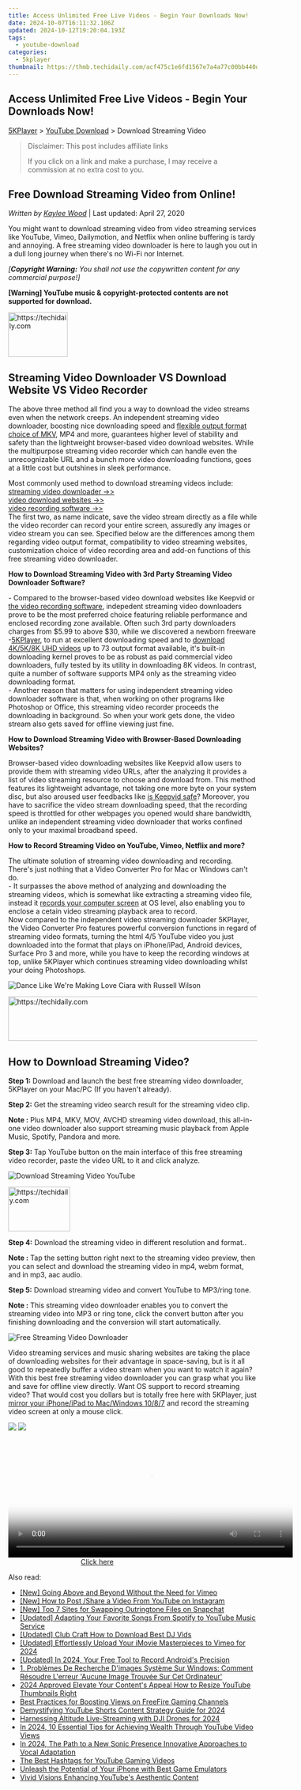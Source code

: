 ```yaml
---
title: Access Unlimited Free Live Videos - Begin Your Downloads Now!
date: 2024-10-07T16:11:32.106Z
updated: 2024-10-12T19:20:04.193Z
tags:
  - youtube-download
categories:
  - 5kplayer
thumbnail: https://thmb.techidaily.com/acf475c1e6fd1567e7a4a77c00bb440d7e3dd85bc4408fc0f7550af9263318d9.jpg
---
```


## Access Unlimited Free Live Videos - Begin Your Downloads Now!

[5KPlayer](https://tools.techidaily.com/5kplayer/products/) \> [YouTube Download](https://tools.techidaily.com/5kplayer/youtube-download/) \> Download Streaming Video

>  Disclaimer: This post includes affiliate links
>
>  If you click on a link and make a purchase, I may receive a commission at no extra cost to you.
>

## Free Download Streaming Video from Online!

 _Written by [Kaylee Wood](https://www.quora.com/profile/Amanda-Hu-21)_ | Last updated: April 27, 2020 

You might want to download streaming video from video streaming services like YouTube, Vimeo, Dailymotion, and Netflix when online buffering is tardy and annoying. A free streaming video downloader is here to laugh you out in a dull long journey when there's no Wi-Fi nor Internet.

_\[**Copyright Warning:** You shall not use the copywritten content for any commercial purpose!\]_

**\[Warning\] YouTube music & copyright-protected contents are not supported for download.**

<!-- affiliate ads begin -->
<a href="https://aligracehair.sjv.io/c/5597632/2135394/19272" target="_top" id="2135394">
  <img src="//a.impactradius-go.com/display-ad/19272-2135394" border="0" alt="https://techidaily.com" width="120" height="90"/>
</a>
<img height="0" width="0" src="https://aligracehair.sjv.io/i/5597632/2135394/19272" style="position:absolute;visibility:hidden;" border="0" />
<!-- affiliate ads end -->

## Streaming Video Downloader VS Download Website VS Video Recorder

The above three method all find you a way to download the video streams even when the network creeps. An independent streaming video downloader, boosting nice downloading speed and [flexible output format choice of MKV](https://tools.techidaily.com/5kplayer/youtube-download/), MP4 and more, guarantees higher level of stability and safety than the lightweight browser-based video download websites. While the multipurpose streaming video recorder which can handle even the unrecognizable URL and a bunch more video downloading functions, goes at a little cost but outshines in sleek performance.

Most commonly used method to download streaming videos include:  
[streaming video downloader ->>](https://tools.techidaily.com/5kplayer/youtube-download/)  
[video download websites ->>](https://tools.techidaily.com/5kplayer/youtube-download/)  
[video recording software ->>](https://tools.techidaily.com/5kplayer/youtube-download/)  
 The first two, as name indicate, save the video stream directly as a file while the video recorder can record your entire screen, assuredly any images or video stream you can see. Specified below are the differences among them regarding video output format, compatibility to video streaming websites, customization choice of video recording area and add-on functions of this free streaming video downloader.

**How to Download Streaming Video with 3rd Party Streaming Video Downloader Software?** 

\- Compared to the browser-based video download websites like Keepvid or [the video recording software](https://lentrepreneurenvous.com/logiciel-enregistrement-ecran/), indepedent streaming video downloaders prove to be the most preferred choice featuring reliable performance and enclosed recording zone available. Often such 3rd party downloaders charges from $5.99 to above $30, while we discovered a newborn freeware -[5KPlayer](https://tools.techidaily.com/5kplayer/products/), to run at excellent downloading speed and to [download 4K/5K/8K UHD videos](https://tools.techidaily.com/5kplayer/youtube-download/) up to 73 output format available, it's built-in downloading kernel proves to be as robust as paid commercial video downloaders, fully tested by its utility in downloading 8K videos. In contrast, quite a number of software supports MP4 only as the streaming video downloading format.  
 \- Another reason that matters for using independent streaming video downloader software is that, when working on other programs like Photoshop or Office, this streaming video recorder proceeds the downloading in background. So when your work gets done, the video stream also gets saved for offline viewing just fine.

**How to Download Streaming Video with Browser-Based Downloading Websites?**

Browser-based video downloading websites like Keepvid allow users to provide them with streaming video URLs, after the analyzing it provides a list of video streaming resource to choose and download from. This method features its lightweight advantage, not taking one more byte on your system disc, but also aroused user feedbacks like [is Keepvid safe](https://tools.techidaily.com/5kplayer/youtube-download/)? Moreover, you have to sacrifice the video stream downloading speed, that the recording speed is throttled for other webpages you opened would share bandwidth, unlike an independent streaming video downloader that works confined only to your maximal broadband speed.

**How to Record Streaming Video on YouTube, Vimeo, Netflix and more?**

The ultimate solution of streaming video downloading and recording. There's just nothing that a Video Converter Pro for Mac or Windows can't do.  
 \- It surpasses the above method of analyzing and downloading the streaming videos, which is somewhat like extracting a streaming video file, instead it [records your computer screen](https://tools.techidaily.com/5kplayer/airplay/) at OS level, also enabling you to enclose a cetain video streaming playback area to record.  
 Now compared to the independent video streaming downloader 5KPlayer, the Video Converter Pro features powerful conversion functions in regard of streaming video formats, turning the html 4/5 YouTube video you just downloaded into the format that plays on iPhone/iPad, Android devices, Surface Pro 3 and more, while you have to keep the recording windows at top, unlike 5KPlayer which continues streaming video downloading whilst your doing Photoshops.

![Dance Like We're Making Love Ciara with Russell Wilson](https://www.5kplayer.com/youtube-download/img/downloader-review.png) 

<!-- affiliate ads begin -->
<a href="https://appsumo.8odi.net/c/5597632/2151858/7443" target="_top" id="2151858">
  <img src="//a.impactradius-go.com/display-ad/7443-2151858" border="0" alt="https://techidaily.com" width="600" height="90"/>
</a>
<img height="0" width="0" src="https://appsumo.8odi.net/i/5597632/2151858/7443" style="position:absolute;visibility:hidden;" border="0" />
<!-- affiliate ads end -->

## How to Download Streaming Video?

**Step 1:**  Download and launch the best free streaming video downloader, 5KPlayer on your Mac/PC (If you haven't already).

**Step 2:**  Get the streaming video search result for the streaming video clip.

**Note :** Plus MP4, MKV, MOV, AVCHD streaming video download, this all-in-one video downloader also support streaming music playback from Apple Music, Spotify, Pandora and more.

**Step 3:**  Tap YouTube button on the main interface of this free streaming video recorder, paste the video URL to it and click analyze.

![Download Streaming Video YouTube](https://www.5kplayer.com/youtube-download/img/new-rap-songs-download01.jpg) 

<!-- affiliate ads begin -->
<a href="https://aligracehair.sjv.io/c/5597632/2135351/19272" target="_top" id="2135351">
  <img src="//a.impactradius-go.com/display-ad/19272-2135351" border="0" alt="https://techidaily.com" width="125" height="90"/>
</a>
<img height="0" width="0" src="https://aligracehair.sjv.io/i/5597632/2135351/19272" style="position:absolute;visibility:hidden;" border="0" />
<!-- affiliate ads end -->

**Step 4:** Download the streaming video in different resolution and format..

**Note :** Tap the setting button right next to the streaming video preview, then you can select and download the streaming video in mp4, webm format, and in mp3, aac audio.

**Step 5:** Download streaming video and convert YouTube to MP3/ring tone.

**Note :** This streaming video downloader enables you to convert the streaming video into MP3 or ring tone, click the convert button after you finishing downloading and the conversion will start automatically.

![Free Streaming Video Downloader](https://www.5kplayer.com/youtube-download/img/new-rap-songs-download02.jpg) 

Video streaming services and music sharing websites are taking the place of downloading websites for their advantage in space-saving, but is it all good to repeatedly buffer a video stream when you want to watch it again? With this best free streaming video downloader you can grasp what you like and save for offline view directly. Want OS support to record streaming video? That would cost you dollars but is totally free here with 5KPlayer, just [mirror your iPhone/iPad to Mac/Windows 10/8/7](https://tools.techidaily.com/5kplayer/airplay/) and record the streaming video screen at only a mouse click.

[![](https://www.5kplayer.com/youtube-download/../button/freedownwhitewin.png)](https://tools.techidaily.com/5kplayer/products/) [![](https://www.5kplayer.com/youtube-download/../button/freedownbackmac.png)](https://tools.techidaily.com/5kplayer/products/)

<!-- affiliate ads begin -->
<span id="1982499">
					<video width="576" height="240" style="cursor:pointer"
           poster="//a.impactradius-go.com/display-clicktoplayimage/1982499.png"
           onclick="if(!this.playClicked){this.play();this.setAttribute('controls',true);this.playClicked=true;}">
	   <source src="//a.impactradius-go.com/display-ad/22993-1982499">
	   <img src="//a.impactradius-go.com/display-clicktoplayimage/1982499.png" style="border: none; height: 100%; width: 100%; object-fit: contain">
	</video>
	<div style="width:360px;text-align:center"><a href="javascript:window.open(decodeURIComponent('https%3A%2F%2Fhomestyler.sjv.io%2Fc%2F5597632%2F1982499%2F22993'), '_blank');void(0);">Click here</a></div>
</span>
<img height="0" width="0" src="https://imp.pxf.io/i/5597632/1982499/22993" style="position:absolute;visibility:hidden;" border="0" />
<!-- affiliate ads end -->

<ins class="adsbygoogle"
     style="display:block"
     data-ad-format="autorelaxed"
     data-ad-client="ca-pub-7571918770474297"
     data-ad-slot="1223367746"></ins>

<ins class="adsbygoogle"
     style="display:block"
     data-ad-client="ca-pub-7571918770474297"
     data-ad-slot="8358498916"
     data-ad-format="auto"
     data-full-width-responsive="true"></ins>

<span class="atpl-alsoreadstyle">Also read:</span>
<div><ul>
<li><a href="https://vimeo-videos.techidaily.com/new-going-above-and-beyond-without-the-need-for-vimeo/"><u>[New] Going Above and Beyond Without the Need for Vimeo</u></a></li>
<li><a href="https://youtube-stream.techidaily.com/new-how-to-post-share-a-video-from-youtube-on-instagram/"><u>[New] How to Post /Share a Video From YouTube on Instagram</u></a></li>
<li><a href="https://some-approaches.techidaily.com/new-top-7-sites-for-swapping-outringtone-files-on-snapchat/"><u>[New] Top 7 Sites for Swapping Outringtone Files on Snapchat</u></a></li>
<li><a href="https://youtube-video-recordings.techidaily.com/updated-adapting-your-favorite-songs-from-spotify-to-youtube-music-service/"><u>[Updated] Adapting Your Favorite Songs From Spotify to YouTube Music Service</u></a></li>
<li><a href="https://youtube-video-recordings.techidaily.com/updated-club-craft-how-to-download-best-dj-vids/"><u>[Updated] Club Craft How to Download Best DJ Vids</u></a></li>
<li><a href="https://vimeo-videos.techidaily.com/updated-effortlessly-upload-your-imovie-masterpieces-to-vimeo-for-2024/"><u>[Updated] Effortlessly Upload Your iMovie Masterpieces to Vimeo for 2024</u></a></li>
<li><a href="https://screen-activity-recording.techidaily.com/updated-in-2024-your-free-tool-to-record-androids-precision/"><u>[Updated] In 2024, Your Free Tool to Record Android's Precision</u></a></li>
<li><a href="https://win-ratings.techidaily.com/1-problemes-de-recherche-dimages-systeme-sur-windows-comment-resoudre-lerreur-aucune-image-trouvee-sur-cet-ordinateur/"><u>1. Problèmes De Recherche D'images Système Sur Windows: Comment Résoudre L'erreur 'Aucune Image Trouvée Sur Cet Ordinateur'</u></a></li>
<li><a href="https://youtube-video-recordings.techidaily.com/2024-approved-elevate-your-contents-appeal-how-to-resize-youtube-thumbnails-right/"><u>2024 Approved Elevate Your Content's Appeal How to Resize YouTube Thumbnails Right</u></a></li>
<li><a href="https://youtube-video-recordings.techidaily.com/best-practices-for-boosting-views-on-freefire-gaming-channels/"><u>Best Practices for Boosting Views on FreeFire Gaming Channels</u></a></li>
<li><a href="https://youtube-video-recordings.techidaily.com/demystifying-youtube-shorts-content-strategy-guide-for-2024/"><u>Demystifying YouTube Shorts Content Strategy Guide for 2024</u></a></li>
<li><a href="https://facebook-video-content.techidaily.com/harnessing-altitude-live-streaming-with-dji-drones-for-2024/"><u>Harnessing Altitude Live-Streaming with DJI Drones for 2024</u></a></li>
<li><a href="https://youtube-video-recordings.techidaily.com/in-2024-10-essential-tips-for-achieving-wealth-through-youtube-video-views/"><u>In 2024, 10 Essential Tips for Achieving Wealth Through YouTube Video Views</u></a></li>
<li><a href="https://voice-adjusting.techidaily.com/in-2024-the-path-to-a-new-sonic-presence-innovative-approaches-to-vocal-adaptation/"><u>In 2024, The Path to a New Sonic Presence Innovative Approaches to Vocal Adaptation</u></a></li>
<li><a href="https://youtube-video-recordings.techidaily.com/the-best-hashtags-for-youtube-gaming-videos/"><u>The Best Hashtags for YouTube Gaming Videos</u></a></li>
<li><a href="https://games-able.techidaily.com/unleash-the-potential-of-your-iphone-with-best-game-emulators/"><u>Unleash the Potential of Your iPhone with Best Game Emulators</u></a></li>
<li><a href="https://youtube-video-recordings.techidaily.com/vivid-visions-enhancing-youtubes-aesthentic-content/"><u>Vivid Visions Enhancing YouTube's Aesthentic Content</u></a></li>
</ul></div>

